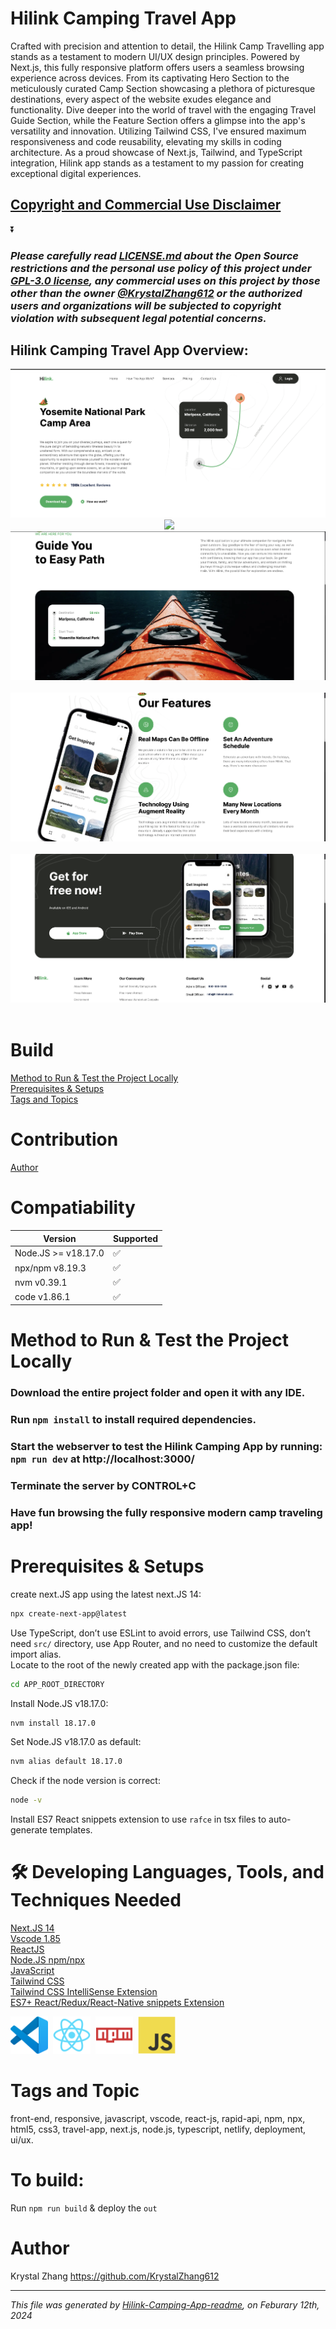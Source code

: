 # Hilink Camping Travel App 
Crafted with precision and attention to detail, the Hilink Camp Travelling app stands as a testament to modern UI/UX design principles. Powered by Next.js, this fully responsive platform offers users a seamless browsing experience across devices. From its captivating Hero Section to the meticulously curated Camp Section showcasing a plethora of picturesque destinations, every aspect of the website exudes elegance and functionality. Dive deeper into the world of travel with the engaging Travel Guide Section, while the Feature Section offers a glimpse into the app's versatility and innovation. Utilizing Tailwind CSS, I've ensured maximum responsiveness and code reusability, elevating my skills in coding architecture. As a proud showcase of Next.js, Tailwind, and TypeScript integration, Hilink app stands as a testament to my passion for creating exceptional digital experiences.
## [Copyright and Commercial Use Disclaimer](https://github.com/KrystalZhang612/Hilink-Camping-App/blob/main/README.md#please-carefully-read-licensemd-about-the-open-source-restrictions-and-the-personal-use-policy-of-this-project-under-gpl-30-license-any-commercial-uses-on-this-project-by-those-other-than-the-owner-krystalzhang612-or-the-authorized-users-and-organizations-will-be-subjected-to-copyright-violation-with-subsequent-legal-potential-concerns)
⏬

### *Please carefully read [LICENSE.md](https://github.com/KrystalZhang612/Hilink-Camping-App/blob/main/LICENSE) about the Open Source restrictions and the personal use policy of this project under [GPL-3.0 license](https://www.gnu.org/licenses/gpl-3.0.en.html), any commercial uses on this project by those other than the owner [@KrystalZhang612](https://github.com/KrystalZhang612/) or the authorized users and organizations will be subjected to copyright violation with subsequent legal potential concerns.* 

## Hilink Camping Travel App Overview:
<p align = "center"> 
  <img src = "https://github.com/KrystalZhang612/Hilink-Camping-App/blob/main/testing-result-hilink/hilink-overview-1.png">&nbsp;
  <img src = "https://github.com/KrystalZhang612/Hilink-Camping-App/blob/main/testing-result-hilink/hilink-overview-2.png">&nbsp; 
  <img src = "https://github.com/KrystalZhang612/Hilink-Camping-App/blob/main/testing-result-hilink/hilink-overview-3.png">&nbsp; 
  <img src = "https://github.com/KrystalZhang612/Hilink-Camping-App/blob/main/testing-result-hilink/hilink-overview-4.png">&nbsp; 
  <img src = "https://github.com/KrystalZhang612/Hilink-Camping-App/blob/main/testing-result-hilink/hilink-overview-5.png">&nbsp;
</p>


# Build
[Method to Run & Test the Project Locally](https://github.com/KrystalZhang612/Hilink-Camping-App/blob/main/README.md#method-to-run--test-the-project-locally)<br/> 
[Prerequisites & Setups](https://github.com/KrystalZhang612/Hilink-Camping-App/blob/main/README.md#prerequisites--setups)<br/> 
[Tags and Topics](https://github.com/KrystalZhang612/Hilink-Camping-App/blob/main/README.md#tags-and-topics)

# Contribution
[Author](https://github.com/KrystalZhang612/Hilink-Camping-App/blob/main/README.md#author)

# Compatiability
| Version | Supported          |
| ------- | ------------------ |
|   Node.JS >= v18.17.0 | :white_check_mark: |
| npx/npm v8.19.3  | :white_check_mark:                |
|  nvm v0.39.1  | :white_check_mark: |
|   code v1.86.1 |   :white_check_mark:              |

# Method to Run & Test the Project Locally
### Download the entire project folder and open it with any IDE.
### Run `npm install` to install required dependencies. 
### Start the webserver to test the Hilink Camping App by running: `npm run dev` at http://localhost:3000/
### Terminate the server by CONTROL+C
### Have fun browsing the fully responsive modern camp traveling app! 

# Prerequisites & Setups
create next.JS app using the latest next.JS 14:
```bash
npx create-next-app@latest
```
Use TypeScript, don’t use ESLint to avoid errors, use Tailwind CSS, don’t need `src/` directory, use App Router, and no need to customize the default import alias.<br/> 
Locate to the root of the newly created app with the package.json file: 
```bash
cd APP_ROOT_DIRECTORY 
```
Install Node.JS v18.17.0:
```bash
nvm install 18.17.0
```
Set Node.JS v18.17.0 as default:
```bash
nvm alias default 18.17.0
```
Check if the node version is correct:
```bash
node -v
```
Install ES7 React snippets extension to use `rafce` in tsx files to auto-generate templates. 

# 🛠️ Developing Languages, Tools, and Techniques Needed

[Next.JS 14](https://nextjs.org/)<br/> 
[Vscode 1.85](https://code.visualstudio.com/updates/v1_85)<br/> 
[ReactJS](https://react.dev/)<br/> 
[Node.JS npm/npx](https://nodejs.org/en)<br/> 
[JavaScript](https://www.javascript.com/)<br/> 
[Tailwind CSS](https://tailwindcss.com/)<br/> 
[Tailwind CSS IntelliSense Extension](https://github.com/tailwindlabs/tailwindcss-intellisense)<br/> 
[ES7+ React/Redux/React-Native snippets Extension](https://marketplace.visualstudio.com/items?itemName=dsznajder.es7-react-js-snippets)
<div>
  <img src = "https://github.com/devicons/devicon/blob/master/icons/vscode/vscode-original.svg" title = "VSCODE" width = "60" height = "60" />&nbsp; 
  <img src = "https://github.com/devicons/devicon/blob/master/icons/react/react-original.svg" title = "REACTJS" width = "60" height = "60" />&nbsp; 
  <img src = "https://github.com/devicons/devicon/blob/master/icons/npm/npm-original-wordmark.svg" title = "NODEJS NPM NPX" width = "60" height = "60" />&nbsp; 
  <img src = "https://github.com/devicons/devicon/blob/master/icons/javascript/javascript-original.svg" title = "JAVASCRIPT" width = "60" height = "60" />&nbsp; 
</div>


# Tags and Topic
front-end, responsive, javascript, vscode, react-js, rapid-api, npm, npx, html5, css3, travel-app, next.js, node.js, typescript, netlify, deployment, ui/ux. 

# To build:
Run `npm run build` & deploy the `out`

# Author
Krystal Zhang https://github.com/KrystalZhang612<hr>

*This file was generated by [Hilink-Camping-App-readme](https://github.com/KrystalZhang612/Hilink-Camping-App/blob/main/README.md), on Feburary 12th, 2024*
